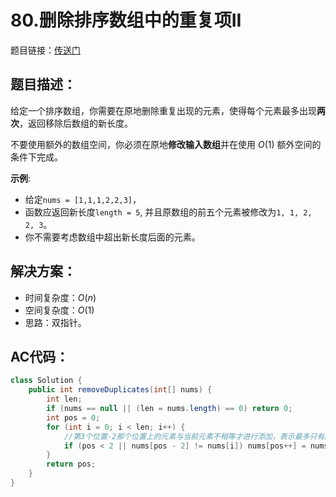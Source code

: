 # 80.删除排序数组中的重复项II
题目链接：[传送门](https://leetcode-cn.com/problems/remove-duplicates-from-sorted-array-ii/)

## 题目描述：
给定一个排序数组，你需要在原地删除重复出现的元素，使得每个元素最多出现**两次**，返回移除后数组的新长度。

不要使用额外的数组空间，你必须在原地**修改输入数组**并在使用 $O(1)$ 额外空间的条件下完成。

**示例**:

- 给定`nums = [1,1,1,2,2,3]`，
- 函数应返回新长度`length = 5`, 并且原数组的前五个元素被修改为`1, 1, 2, 2, 3`。
- 你不需要考虑数组中超出新长度后面的元素。

## 解决方案：
- 时间复杂度：$O(n)$
- 空间复杂度：$O(1)$
- 思路：双指针。

## AC代码：
```java
class Solution {
    public int removeDuplicates(int[] nums) {
        int len;
        if (nums == null || (len = nums.length) == 0) return 0;
        int pos = 0;
        for (int i = 0; i < len; i++) {
            //第3个位置-2那个位置上的元素与当前元素不相等才进行添加，表示最多只有2个重复元素
            if (pos < 2 || nums[pos - 2] != nums[i]) nums[pos++] = nums[i];
        }
        return pos;
    }
}
```